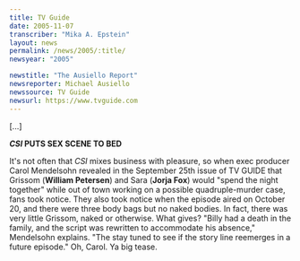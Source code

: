 ```yaml
---
title: TV Guide
date: 2005-11-07
transcriber: "Mika A. Epstein"
layout: news
permalink: /news/2005/:title/
newsyear: "2005"

newstitle: "The Ausiello Report"
newsreporter: Michael Ausiello
newssource: TV Guide
newsurl: https://www.tvguide.com
---
```

[...]

***CSI* PUTS SEX SCENE TO BED**

It's not often that *CSI* mixes business with pleasure, so when exec producer Carol Mendelsohn revealed in the September 25th issue of TV GUIDE that Grissom (**William Petersen**) and Sara (**Jorja Fox**) would "spend the night together" while out of town working on a possible quadruple-murder case, fans took notice. They also took notice when the episode aired on October 20, and there were three body bags but no naked bodies. In fact, there was very little Grissom, naked or otherwise. What gives? "Billy had a death in the family, and the script was rewritten to accommodate his absence," Mendelsohn explains. "The stay tuned to see if the story line reemerges in a future episode." Oh, Carol. Ya big tease.
